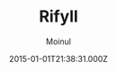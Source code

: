 ---
title: Rifyll
github: 'https://github.com/itsrifat/rifyll'
demo: 'https://itsrifat.github.io/rifyll/'
author: Moinul
ssg:
  - Jekyll
cms:
  - No Cms
date: 2015-01-01T21:38:31.000Z
github_branch: master
description: 'A simple blog template for jekyll based on twitter bootstrap 3 '
stale: true
---